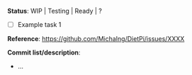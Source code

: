 <!--
Before submitting a pull request:
- Please ensure the target branch is "dev" (active development): https://github.com/MichaIng/DietPi/tree/dev
- Please ensure changes have been tested and verified functional.
-->
**Status**: WIP | Testing | Ready | ?
- [ ] Example task 1

**Reference**: https://github.com/MichaIng/DietPi/issues/XXXX

**Commit list/description**:
<!--
- DietPi-Config | Add "Fan control" option to "Performance Options"
![Screenshot](https://xxx.github.com/images/xxx.png)
- DietPi-Config | Add "Fan control" support for Odroid C2
- DietPi-Config | Syntax fix
-->
- ...
